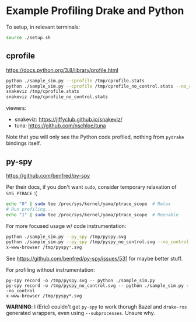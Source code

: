 # Example Profiling Drake and Python

To setup, in relevant terminals:

```sh
source ./setup.sh
```

## cprofile

https://docs.python.org/3.8/library/profile.html

```sh
python ./sample_sim.py --cprofile /tmp/cprofile.stats
python ./sample_sim.py --cprofile /tmp/cprofile_no_control.stats --no_control
snakeviz /tmp/cprofile.stats
snakeviz /tmp/cprofile_no_control.stats
```

viewers:
- snakeviz: https://jiffyclub.github.io/snakeviz/
- tuna: https://github.com/nschloe/tuna

Note that you will only see the Python code profiled, nothing from `pydrake`
bindings itself.

## py-spy

https://github.com/benfred/py-spy

Per their docs, if you don't want `sudo`, consider temporary relaxation of
`SYS_PTRACE` :(

```sh
echo "0" | sudo tee /proc/sys/kernel/yama/ptrace_scope  # Relax
# Run profiling...
echo "1" | sudo tee /proc/sys/kernel/yama/ptrace_scope  # Reenable
```

For more focused usage w/ code instrumentation:
```sh
python ./sample_sim.py --py_spy /tmp/pyspy.svg
python ./sample_sim.py --py_spy /tmp/pyspy_no_control.svg --no_control
x-www-browser /tmp/pyspy*.svg
```

See <https://github.com/benfred/py-spy/issues/531> for maybe better stuff.

For profiling without instrumentation:

```
py-spy record -o /tmp/pyspy.svg -- python ./sample_sim.py
py-spy record -o /tmp/pyspy_no_control.svg -- python ./sample_sim.py --no_control
x-www-browser /tmp/pyspy*.svg
```

**WARNING**: I (Eric) couldn't get `py-spy` to work thorugh Bazel and
`drake-ros` generated wrappers, even using `--subprocesses`. Unsure why.
